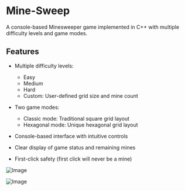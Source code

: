 # Mine-Sweep

A console-based Minesweeper game implemented in C++ with multiple difficulty levels and game modes.

## Features

- Multiple difficulty levels:
  - Easy
  - Medium
  - Hard
  - Custom: User-defined grid size and mine count

- Two game modes:
  - Classic mode: Traditional square grid layout
  - Hexagonal mode: Unique hexagonal grid layout

- Console-based interface with intuitive controls
- Clear display of game status and remaining mines
- First-click safety (first click will never be a mine)

![Image](https://github.com/user-attachments/assets/d8bc66e6-b0aa-4b9e-8e91-a9846aae2fc7)

![Image](https://github.com/user-attachments/assets/f620ea38-41eb-4d39-b83e-44a3ef902f97)
